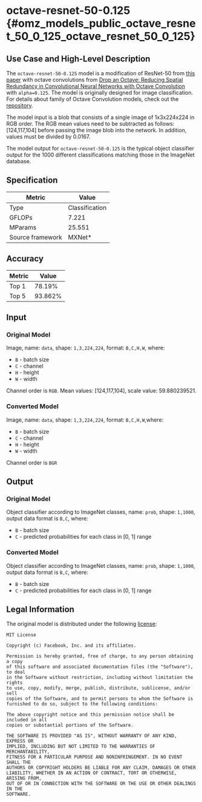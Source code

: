 # octave-resnet-50-0.125 {#omz_models_public_octave_resnet_50_0_125_octave_resnet_50_0_125}

## Use Case and High-Level Description

The `octave-resnet-50-0.125` model is a modification of ResNet-50 from [this paper](https://arxiv.org/abs/1512.03385) with octave convolutions from [Drop an Octave: Reducing Spatial Redundancy in Convolutional Neural Networks with Octave Convolution](https://arxiv.org/abs/1904.05049) with `alpha=0.125`. The model is originally designed for image classification. For details about family of Octave Convolution models, check out the  [repository](https://github.com/facebookresearch/OctConv).

The model input is a blob that consists of a single image of 1x3x224x224 in RGB order. The RGB mean values need to be subtracted as follows: [124,117,104] before passing the image blob into the network. In addition, values must be divided by 0.0167.

The model output for `octave-resnet-50-0.125` is the typical object classifier output for the 1000 different classifications matching those in the ImageNet database.

## Specification

| Metric            | Value         |
|-------------------|---------------|
| Type              | Classification|
| GFLOPs            | 7.221         |
| MParams           | 25.551        |
| Source framework  | MXNet\*       |

## Accuracy

| Metric | Value |
| ------ | ----- |
| Top 1  | 78.19%|
| Top 5  | 93.862%|

## Input

### Original Model

Image, name: `data`,  shape: `1,3,224,224`, format: `B,C,H,W`, where:

- `B` - batch size
- `C` - channel
- `H` - height
- `W` - width

Channel order is `RGB`.
Mean values: [124,117,104], scale value: 59.880239521.

### Converted Model

Image, name: `data`,  shape: `1,3,224,224`, format: `B,C,H,W`,where:

- `B` - batch size
- `C` - channel
- `H` - height
- `W` - width

Channel order is `BGR`

## Output

### Original Model

Object classifier according to ImageNet classes, name: `prob`,  shape: `1,1000`, output data format is `B,C`, where:

- `B` - batch size
- `C` - predicted probabilities for each class in  [0, 1] range

### Converted Model

Object classifier according to ImageNet classes, name: `prob`,  shape: `1,1000`, output data format is `B,C`, where:

- `B` - batch size
- `C` - predicted probabilities for each class in  [0, 1] range

## Legal Information

The original model is distributed under the following
[license](https://raw.githubusercontent.com/facebookresearch/OctConv/master/LICENSE):

```
MIT License

Copyright (c) Facebook, Inc. and its affiliates.

Permission is hereby granted, free of charge, to any person obtaining a copy
of this software and associated documentation files (the "Software"), to deal
in the Software without restriction, including without limitation the rights
to use, copy, modify, merge, publish, distribute, sublicense, and/or sell
copies of the Software, and to permit persons to whom the Software is
furnished to do so, subject to the following conditions:

The above copyright notice and this permission notice shall be included in all
copies or substantial portions of the Software.

THE SOFTWARE IS PROVIDED "AS IS", WITHOUT WARRANTY OF ANY KIND, EXPRESS OR
IMPLIED, INCLUDING BUT NOT LIMITED TO THE WARRANTIES OF MERCHANTABILITY,
FITNESS FOR A PARTICULAR PURPOSE AND NONINFRINGEMENT. IN NO EVENT SHALL THE
AUTHORS OR COPYRIGHT HOLDERS BE LIABLE FOR ANY CLAIM, DAMAGES OR OTHER
LIABILITY, WHETHER IN AN ACTION OF CONTRACT, TORT OR OTHERWISE, ARISING FROM,
OUT OF OR IN CONNECTION WITH THE SOFTWARE OR THE USE OR OTHER DEALINGS IN THE
SOFTWARE.
```
